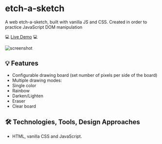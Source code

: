 #  etch-a-sketch
A web etch-a-sketch, built with vanilla JS and CSS.
Created in order to practice JavaScript DOM manipulation

💻 [Live Demo](https://perugi.github.io/etch-a-sketch/) 💻

![screenshot](https://github.com/perugi/etch-a-sketch/assets/38496182/fec4a6b4-1e4a-4d3d-b132-9d937c185898)

## 💡 Features
- Configurable drawing board (set number of pixels per side of the board)
- Multiple drawing modes:
 - Single color
 - Rainbow
 - Darken/Lighten
 - Eraser
- Clear board    

## 🛠️ Technologies, Tools, Design Approaches
- HTML, vanilla CSS and JavaScript.
